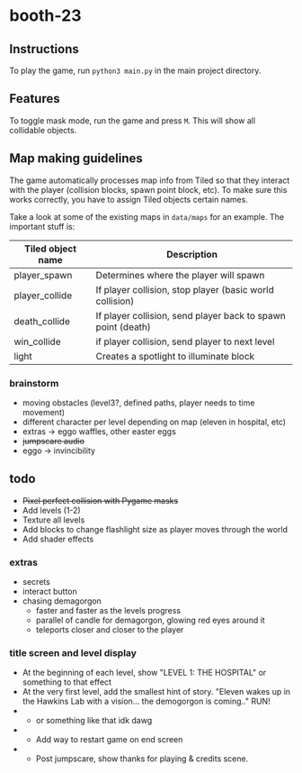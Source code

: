 # booth-23

## Instructions

To play the game, run `python3 main.py` in the main project directory.

## Features

To toggle mask mode, run the game and press `M`. This will show all collidable objects. 

## Map making guidelines

The game automatically processes map info from Tiled so that they interact with the player (collision blocks, spawn point block, etc). To make sure this works correctly, you have to assign Tiled objects certain names. 

Take a look at some of the existing maps in `data/maps` for an example. The important stuff is:

| Tiled object name | Description |
| ----------- | ----------- |
| player_spawn      | Determines where the player will spawn       |
| player_collide   | If player collision, stop player (basic world collision)        |
| death_collide   | If player collision, send player back to spawn point (death)        |
| win_collide   | if player collision, send player to next level        |
| light | Creates a spotlight to illuminate block

### brainstorm

* moving obstacles (level3?, defined paths, player needs to time movement)
* different character per level depending on map (eleven in hospital, etc)
* extras -> eggo waffles, other easter eggs
* ~~jumpscare audio~~
* eggo -> invincibility

## todo

* ~~Pixel perfect collision with Pygame masks~~
* Add levels (1-2)
* Texture all levels
* Add blocks to change flashlight size as player moves through the world
* Add shader effects

### extras
* secrets
* interact button
* chasing demagorgon
  * faster and faster as the levels progress
  * parallel of candle for demagorgon, glowing red eyes around it
  * teleports closer and closer to the player


### title screen and level display
* At the beginning of each level, show "LEVEL 1: THE HOSPITAL" or something to that effect
* At the very first level, add the smallest hint of story. "Eleven wakes up in the Hawkins Lab with a vision... the demogorgon is coming.." RUN!
* * or something like that idk dawg
* * Add way to restart game on end screen
* * Post jumpscare, show thanks for playing & credits scene. 
